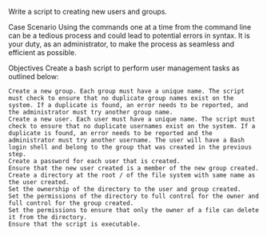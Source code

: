 Write a script to creating new users and groups.

Case Scenario
Using the commands one at a time from the command line can be a tedious process and could lead to potential errors in syntax. It is your duty, as an administrator, to make the process as seamless and efficient as possible.

Objectives
Create a bash script to perform user management tasks as outlined below:

    Create a new group. Each group must have a unique name. The script must check to ensure that no duplicate group names exist on the system. If a duplicate is found, an error needs to be reported, and the administrator must try another group name.
    Create a new user. Each user must have a unique name. The script must check to ensure that no duplicate usernames exist on the system. If a duplicate is found, an error needs to be reported and the administrator must try another username. The user will have a Bash login shell and belong to the group that was created in the previous step.
    Create a password for each user that is created.
    Ensure that the new user created is a member of the new group created.
    Create a directory at the root / of the file system with same name as the user created.
    Set the ownership of the directory to the user and group created.
    Set the permissions of the directory to full control for the owner and full control for the group created.
    Set the permissions to ensure that only the owner of a file can delete it from the directory.
    Ensure that the script is executable.

